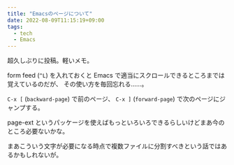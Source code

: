 ```yaml
---
title: "Emacsのページについて"
date: 2022-08-09T11:15:19+09:00
tags:
  - tech
  - Emacs
---
```


超久しぶりに投稿。軽いメモ。

form feed (`^L`) を入れておくと Emacs で適当にスクロールできるところまでは覚えているのだが、
その使い方を毎回忘れる……。

`C-x [` (`backward-page`) で前のページ、 `C-x ]` (`forward-page`) で次のページにジャンプする。

page-ext というパッケージを使えばもっといろいろできるらしいけどまあ今のところ必要ないかな。

まあこういう文字が必要になる時点で複数ファイルに分割すべきという話ではあるかもしれないが。
